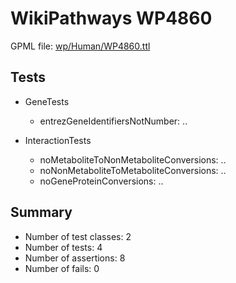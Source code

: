 # WikiPathways WP4860

GPML file: [wp/Human/WP4860.ttl](../wp/Human/WP4860.ttl)

## Tests

* GeneTests
    * entrezGeneIdentifiersNotNumber: ..

* InteractionTests
    * noMetaboliteToNonMetaboliteConversions: ..
    * noNonMetaboliteToMetaboliteConversions: ..
    * noGeneProteinConversions: ..

## Summary

* Number of test classes: 2
* Number of tests: 4
* Number of assertions: 8
* Number of fails: 0
